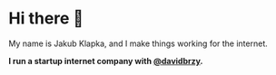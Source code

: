 <h1>Hi there 👋</h1>
<p>My name is Jakub Klapka, and I make things working for the internet.</p>
<b>I run a startup internet company with <a href="https://github.com/davidbrzy" target="_blank">@davidbrzy</a>.</b>
